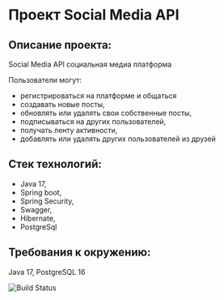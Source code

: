 # Проект Social Media API

## Описание проекта:
  Social Media API социальная медиа платформа<br>

  Пользователи могут:
- регистрироваться на платформе и общаться
- создавать новые посты,
- обновлять или удалять свои собственные посты,
- подписываться на других пользователей,
- получать ленту активности,
- добавлять или удалять других пользователей из друзей

## Стек технологий:
- Java 17,
- Spring boot,
- Spring Security,
- Swagger,
- Hibernate,
- PostgreSql

## Требования к окружению:
Java 17, PostgreSQL 16

![Build Status](https://github.com/hrodvar-one/job4j_social_media_api/actions/workflows/maven.yml/badge.svg)